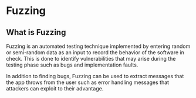 # Fuzzing

## What is Fuzzing

Fuzzing is an automated testing technique implemented by entering random or semi-random data as an input to record the behavior of the software in check.
This is done to identify vulnerabilities that may arise during the testing phase such as bugs and implementation faults.

In addition to finding bugs, Fuzzing can be used to extract messages that the app throws from the user such as error handling messages that attackers can exploit to their advantage.
